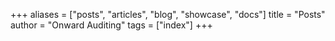 +++
aliases = ["posts", "articles", "blog", "showcase", "docs"]
title = "Posts"
author = "Onward Auditing"
tags = ["index"]
+++

